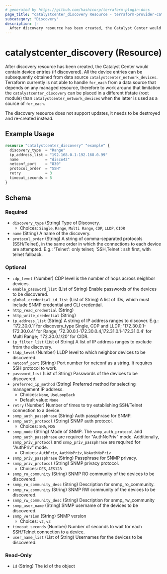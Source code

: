 ```yaml
---
# generated by https://github.com/hashicorp/terraform-plugin-docs
page_title: "catalystcenter_discovery Resource - terraform-provider-catalystcenter"
subcategory: "Discovery"
description: |-
  After discovery resource has been created, the Catalyst Center would contain device entries (if discovered). All the device entries can be subsequently obtained from data source catalystcenter_network_devices. Terraform currently is not able to handle for_each from a data source that depends on any managed resource, therefore to work around that limitation the catalystcenter_discovery can be placed in a different tfstate (root module) than catalystcenter_network_devices when the latter is used as a source of for_each.  The discovery resource does not support updates, it needs to be destroyed and re-created instead.
---
```


# catalystcenter_discovery (Resource)

After discovery resource has been created, the Catalyst Center would contain device entries (if discovered). All the device entries can be subsequently obtained from data source `catalystcenter_network_devices`. Terraform currently is not able to handle `for_each` from a data source that depends on any managed resource, therefore to work around that limitation the `catalystcenter_discovery` can be placed in a different tfstate (root module) than `catalystcenter_network_devices` when the latter is used as a source of `for_each`. <p/> The discovery resource does not support updates, it needs to be destroyed and re-created instead.

## Example Usage

```terraform
resource "catalystcenter_discovery" "example" {
  discovery_type  = "Range"
  ip_address_list = "192.168.0.1-192.168.0.99"
  name            = "disco42"
  netconf_port    = "830"
  protocol_order  = "SSH"
  retry           = 3
  timeout_seconds = 5
}
```

<!-- schema generated by tfplugindocs -->
## Schema

### Required

- `discovery_type` (String) Type of Discovery.
  - Choices: `Single`, `Range`, `Multi Range`, `CDP`, `LLDP`, `CIDR`
- `name` (String) A name of the discovery.
- `protocol_order` (String) A string of comma-separated protocols (SSH/Telnet), in the same order in which the connections to each device are attempted. E.g.: 'Telnet': only telnet; 'SSH,Telnet': ssh first, with telnet fallback.

### Optional

- `cdp_level` (Number) CDP level is the number of hops across neighbor devices.
- `enable_password_list` (List of String) Enable passwords of the devices to be discovered.
- `global_credential_id_list` (List of String) A list of IDs, which must include SNMP credential and CLI credential.
- `http_read_credential` (String)
- `http_write_credential` (String)
- `ip_address_list` (String) A string of IP address ranges to discover.  E.g.: '172.30.0.1' for discovery_type Single, CDP and LLDP; '172.30.0.1-172.30.0.4' for Range; '72.30.0.1-172.30.0.4,172.31.0.1-172.31.0.4' for Multi Range; '172.30.0.1/20' for CIDR.
- `ip_filter_list` (List of String) A list of IP address ranges to exclude from the discovery.
- `lldp_level` (Number) LLDP level to which neighbor devices to be discovered.
- `netconf_port` (String) Port number for netconf as a string. It requires SSH protocol to work.
- `password_list` (List of String) Passwords of the devices to be discovered.
- `preferred_ip_method` (String) Preferred method for selecting management IP address.
  - Choices: `None`, `UseLoopBack`
  - Default value: `None`
- `retry` (Number) Number of times to try establishing SSH/Telnet connection to a device.
- `snmp_auth_passphrase` (String) Auth passphrase for SNMP.
- `snmp_auth_protocol` (String) SNMP auth protocol.
  - Choices: `SHA`, `MD5`
- `snmp_mode` (String) Mode of SNMP. The `snmp_auth_protocol` and `snmp_auth_passphrase` are required for "AuthNoPriv" mode. Additionally, `snmp_priv_protocol` and `snmp_priv_passphrase` are required for "AuthPriv" mode.
  - Choices: `AuthPriv`, `AuthNoPriv`, `NoAuthNoPriv`
- `snmp_priv_passphrase` (String) Passphrase for SNMP privacy.
- `snmp_priv_protocol` (String) SNMP privacy protocol.
  - Choices: `DES`, `AES128`
- `snmp_ro_community` (String) SNMP RO community of the devices to be discovered.
- `snmp_ro_community_desc` (String) Description for snmp_ro_community.
- `snmp_rw_community` (String) SNMP RW community of the devices to be discovered.
- `snmp_rw_community_desc` (String) Description for snmp_rw_community
- `snmp_user_name` (String) SNMP username of the devices to be discovered.
- `snmp_version` (String) SNMP version
  - Choices: `v2`, `v3`
- `timeout_seconds` (Number) Number of seconds to wait for each SSH/Telnet connection to a device.
- `user_name_list` (List of String) Usernames for the devices to be discovered.

### Read-Only

- `id` (String) The id of the object
